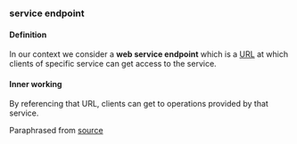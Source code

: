 ### service endpoint

<h4>Definition</h4><p>In our context we consider a <strong>web service endpoint</strong> which is a <a href="uniform-resource-locator">URL</a> at which clients of specific service can get access to the service.</p><h4>Inner working</h4><p>By referencing that URL, clients can get to operations provided by that service.</p><p>Paraphrased from <a href="https://study.com/academy/lesson/what-is-web-service-endpoint-definition-concept.html">source</a></p>